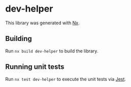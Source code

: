 # dev-helper

This library was generated with [Nx](https://nx.dev).

## Building

Run `nx build dev-helper` to build the library.

## Running unit tests

Run `nx test dev-helper` to execute the unit tests via [Jest](https://jestjs.io).
